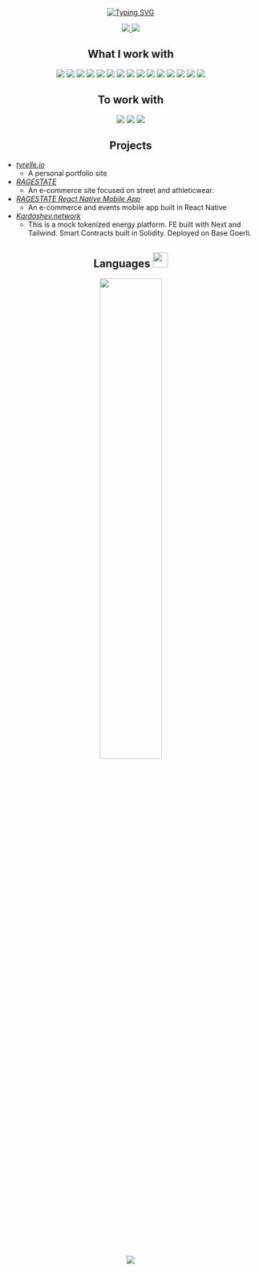 <p align="center">
    <a href="https://git.io/typing-svg">
        <img src="https://readme-typing-svg.demolab.com?font=Helvetica+Neue&pause=1000&color=262BF1&center=true&vCenter=true&random=false&width=435&lines=What's+up%2C+I'm+Ty.;This+is+my+GitHub." alt="Typing SVG" />
    </a>
</p>

<p align="center">
    <a href="https://twitter.com/tyrelle_adams" target="_blank">
        <img src="https://img.shields.io/twitter/follow/tyrelle_adams?style=social">
    </a>
    <img src="https://img.shields.io/github/followers/tadams95?style=social">
</p>

<h2 align="center">What I work with</h2>
<p align="center">
    <img src="https://img.shields.io/badge/visual studio code-007ACC.svg?style=for-the-badge&logo=visualstudiocode&logoColor=white">
    <img src="https://img.shields.io/badge/HTML5-E34F26.svg?style=for-the-badge&logo=html5&logoColor=white">
    <img src="https://img.shields.io/badge/CSS-1572B6.svg?style=for-the-badge&logo=CSS3&logoColor=white">
    <img src="https://img.shields.io/badge/JavaScript-F7DF1E.svg?style=for-the-badge&logo=javascript&logoColor=000000">
    <img src="https://img.shields.io/badge/react-61DAFB.svg?style=for-the-badge&logo=react&logoColor=black">
    <img src="https://img.shields.io/badge/Node-339933.svg?style=for-the-badge&logo=Node.js&logoColor=000000">
    <img src="https://img.shields.io/badge/Next.js-000000.svg?style=for-the-badge&logo=Next.js&logoColor=white">
    <img src="https://img.shields.io/badge/Three.js-000000.svg?style=for-the-badge&logo=Three.js&logoColor=white">
    <img src="https://img.shields.io/badge/Vercel-000000.svg?style=for-the-badge&logo=Vercel&logoColor=white">
    <img src="https://img.shields.io/badge/firebase-ffca28?style=for-the-badge&logo=firebase&logoColor=black">
    <img src="https://img.shields.io/badge/MongoDB-47A248.svg?style=for-the-badge&logo=MongoDB&logoColor=000000">
    <img src="https://img.shields.io/badge/GitHub-181717.svg?style=for-the-badge&logo=GitHub&logoColor=white">
    <img src="https://img.shields.io/badge/Jira-0052CC.svg?style=for-the-badge&logo=Jira&logoColor=white">
    <img src="https://img.shields.io/badge/Alfred-5C1F87.svg?style=for-the-badge&logo=Alfred&logoColor=white">
    <img src="https://img.shields.io/badge/Salesforce-00A1E0.svg?style=for-the-badge&logo=Salesforce&logoColor=white">
</p>

<h2 align="center">To work with</h2>
<p align="center">
    <img src="https://img.shields.io/badge/Solidity-363636.svg?style=for-the-badge&logo=solidity&logoColor=white">
    <img src="https://img.shields.io/badge/Web3.js-F16822.svg?style=for-the-badge&logo=Web3.js&logoColor=white">
    <img src="https://img.shields.io/badge/python-3670A0?style=for-the-badge&logo=python&logoColor=ffdd54">
</p>

<h2 align="center">Projects</h2>
<ul>
    <li>
        <i><a href="https://www.tyrelle.io">tyrelle.io</a></i>
        <ul>
            <li>A personal portfolio site</li>
        </ul>
    </li>
    <li>
        <i><a href="https://www.ragestate.com">RAGESTATE</a></i>
        <ul>
            <li>An e-commerce site focused on street and athleticwear.</li>
        </ul>
    </li>
    <li>
        <i><a href="https://apps.apple.com/us/app/ragestate/id6449474339">RAGESTATE React Native Mobile App</a></i>
        <ul>
            <li>An e-commerce and events mobile app built in React Native</li>
        </ul>
    </li>
    <li>
        <i><a href="https://www.kardashev.network">Kardashev.network</a></i>
        <ul>
            <li>This is a mock tokenized energy platform. FE built with Next and Tailwind. Smart Contracts built in Solidity. Deployed on Base Goerli.</li>
        </ul>
    </li>
</ul>

<h2 align="center">
    Languages
    <img src="https://media4.giphy.com/media/MIGbtLZoVjbl0bYbAd/giphy.gif?cid=ecf05e472t2h0i8d7dcjaoau9iqtchhr899hxmpxzzgc7lyw&rid=giphy.gif" width="30">
</h2>

<p align="center">
    <a href="http://ragestate.com/">
        <img width="49.5%" src="https://github-readme-stats.vercel.app/api/top-langs/?username=tadams95&theme=radical&bg_color=282828&hide_border=true&include_all_commits=true&count_private=true&layout=compact">
    </a>
</p>

<p align="center">
    <img src="https://profile-counter.glitch.me/{tadams95}/count.svg">
</p>


